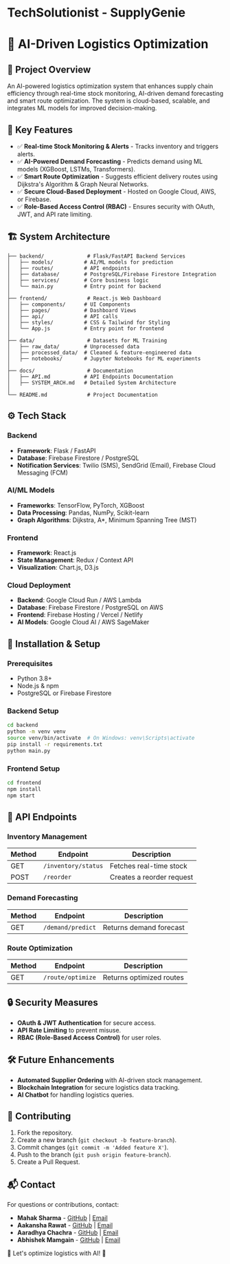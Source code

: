 # TechSolutionist - SupplyGenie

# 🚀 AI-Driven Logistics Optimization

## 📌 Project Overview
An AI-powered logistics optimization system that enhances supply chain efficiency through real-time stock monitoring, AI-driven demand forecasting and smart route optimization. The system is cloud-based, scalable, and integrates ML models for improved decision-making.

## 🎯 Key Features
- ✅ **Real-time Stock Monitoring & Alerts** - Tracks inventory and triggers alerts.
- ✅ **AI-Powered Demand Forecasting** - Predicts demand using ML models (XGBoost, LSTMs, Transformers).
- ✅ **Smart Route Optimization** - Suggests efficient delivery routes using Dijkstra's Algorithm & Graph Neural Networks.
- ✅ **Secure Cloud-Based Deployment** - Hosted on Google Cloud, AWS, or Firebase.
- ✅ **Role-Based Access Control (RBAC)** - Ensures security with OAuth, JWT, and API rate limiting.

## 🏗 System Architecture
```
├── backend/              # Flask/FastAPI Backend Services
│   ├── models/          # AI/ML models for prediction
│   ├── routes/          # API endpoints
│   ├── database/        # PostgreSQL/Firebase Firestore Integration
│   ├── services/        # Core business logic
│   └── main.py          # Entry point for backend
│
├── frontend/             # React.js Web Dashboard
│   ├── components/      # UI Components
│   ├── pages/           # Dashboard Views
│   ├── api/             # API calls
│   ├── styles/          # CSS & Tailwind for Styling
│   └── App.js           # Entry point for frontend
│
├── data/                 # Datasets for ML Training
│   ├── raw_data/        # Unprocessed data
│   ├── processed_data/  # Cleaned & feature-engineered data
│   ├── notebooks/       # Jupyter Notebooks for ML experiments
│
├── docs/                 # Documentation
│   ├── API.md           # API Endpoints Documentation
│   ├── SYSTEM_ARCH.md   # Detailed System Architecture
│
└── README.md             # Project Documentation
```

## ⚙️ Tech Stack
### Backend
- **Framework**: Flask / FastAPI
- **Database**: Firebase Firestore / PostgreSQL
- **Notification Services**: Twilio (SMS), SendGrid (Email), Firebase Cloud Messaging (FCM)

### AI/ML Models
- **Frameworks**: TensorFlow, PyTorch, XGBoost
- **Data Processing**: Pandas, NumPy, Scikit-learn
- **Graph Algorithms**: Dijkstra, A*, Minimum Spanning Tree (MST)

### Frontend
- **Framework**: React.js
- **State Management**: Redux / Context API
- **Visualization**: Chart.js, D3.js

### Cloud Deployment
- **Backend**: Google Cloud Run / AWS Lambda
- **Database**: Firebase Firestore / PostgreSQL on AWS
- **Frontend**: Firebase Hosting / Vercel / Netlify
- **AI Models**: Google Cloud AI / AWS SageMaker

## 🚀 Installation & Setup
### Prerequisites
- Python 3.8+
- Node.js & npm
- PostgreSQL or Firebase Firestore

### Backend Setup
```bash
cd backend
python -m venv venv
source venv/bin/activate  # On Windows: venv\Scripts\activate
pip install -r requirements.txt
python main.py
```

### Frontend Setup
```bash
cd frontend
npm install
npm start
```

## 📡 API Endpoints
### Inventory Management
| Method | Endpoint            | Description              |
|--------|---------------------|--------------------------|
| GET    | `/inventory/status` | Fetches real-time stock |
| POST   | `/reorder`          | Creates a reorder request |

### Demand Forecasting
| Method | Endpoint            | Description              |
|--------|---------------------|--------------------------|
| GET    | `/demand/predict`   | Returns demand forecast |

### Route Optimization
| Method | Endpoint            | Description              |
|--------|---------------------|--------------------------|
| GET    | `/route/optimize`   | Returns optimized routes |

## 🔒 Security Measures
- **OAuth & JWT Authentication** for secure access.
- **API Rate Limiting** to prevent misuse.
- **RBAC (Role-Based Access Control)** for user roles.

## 🛠 Future Enhancements
- **Automated Supplier Ordering** with AI-driven stock management.
- **Blockchain Integration** for secure logistics data tracking.
- **AI Chatbot** for handling logistics queries.

## 🤝 Contributing
1. Fork the repository.
2. Create a new branch (`git checkout -b feature-branch`).
3. Commit changes (`git commit -m 'Added feature X'`).
4. Push to the branch (`git push origin feature-branch`).
5. Create a Pull Request.

## 📬 Contact
For questions or contributions, contact:
- **Mahak Sharma** - [GitHub](https://github.com/Mahak-Sharma) | [Email](mailto:mahaksharma0227@gmail.com)
- **Aakansha Rawat** - [GitHub](https://github.com/aakansharawat) | [Email](mailto:aakansharawat1234@gmail.com)
- **Aaradhya Chachra** - [GitHub](https://github.com/Aaradhya2005) | [Email](mailto:aaradhyachachra779@gmail.com)
- **Abhishek Mamgain** - [GitHub](https://github.com/AbhishekMamgain7) | [Email](mailto:abhishekmamgain799@gmail.com)

🚀 Let's optimize logistics with AI! 🚀

